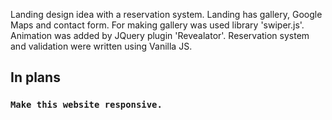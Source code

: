 Landing design idea with a reservation system. 
Landing has gallery, Google Maps and contact form. 
For making gallery was used library 'swiper.js'. 
Animation was added by JQuery plugin 'Revealator'.
Reservation system and validation were written using Vanilla JS. 
## In plans
### `Make this website responsive.`
